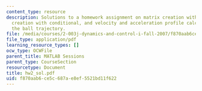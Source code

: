 ```yaml
---
content_type: resource
description: Solutions to a homework assignment on matrix creation with loop, matrix
  creation with conditional, and velocity and acceleration profile calculation from
  the ball trajectory.
file: /media/courses/2-003j-dynamics-and-control-i-fall-2007/f870aab6ce5c687ae8ef5521bd11f622_hw2_sol.pdf
file_type: application/pdf
learning_resource_types: []
ocw_type: OCWFile
parent_title: MATLAB Sessions
parent_type: CourseSection
resourcetype: Document
title: hw2_sol.pdf
uid: f870aab6-ce5c-687a-e8ef-5521bd11f622
---
```

